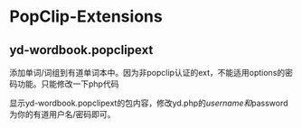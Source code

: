 PopClip-Extensions
==================

yd-wordbook.popclipext
-------------
添加单词/词组到有道单词本中。因为非popclip认证的ext，不能适用options的密码功能。只能修改一下php代码

显示yd-wordbook.popclipext的包内容，修改yd.php的$username 和$password为你的有道用户名/密码即可。
